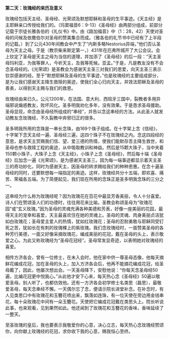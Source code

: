 **第二天：玫瑰经的来历及意义**

玫瑰经包括天主经、圣母经、光荣颂及默想耶稣和圣母的生平事迹。《天主经》是主耶稣亲口传授给我们的。（玛窦福音6：9-13）《圣母经》由两部分组成，前部分记载于宗徒长雅各伯的《礼仪书》中。由《路加福音》中（1：28，42）天使对圣母的问候及依撒伯尔对圣母的赞美集合而成。（雅各伯的礼节书中已经有了上半段的记载。）到了公元430年间教会中产生了“内斯多略Nestorius异端，”他们否认圣母为天主之母。于是（教宗柴来斯定第一，）431年在厄弗所城开了大公会议。会上钦定了圣母是天主之母为当信的道理，并加添了《圣母经》的后一段：“天主圣母玛利亚，为我等罪人，今祈天主，及我等死候。亚孟。”于是，凡是教友没有不会念圣母经的。《光荣颂》是圣教会为感谢天主圣三对我们的恩爱，向天主圣三表示钦崇感谢的经。至于“默想耶稣及圣母的生平事迹，”也是玫瑰经的主要组成部分，是为让我们感谢天主降生救赎的奥迹，使我们全心归向天主，并效法耶稣及圣母的善表，以得到天主赐与我们的救恩。

玫瑰经由来已久。公元1200年，在法国、意大利、西班牙三国中，裂教者多用异端邪说煽惑教友，败坏风化。圣多明我劝化多年，没有效果。于是恳求圣母援助。圣母显现，命念由圣母经所组成的“串经”，并告以念这串经的方法。从此圣人就发动教友念玫瑰经，不久裂教中弃邪归正的很多。

圣多明我所用的念珠是一串长念珠，由169个珠子组成。在十字架上念《信经》，十字架下念天主经一遍、圣母经三遍，这四个珠子不在玫瑰经之内。念这四段经的意思，是求天主赏赐我们信、望、爱三德的热情，使我们能默存吾主降生救世，和圣母也参与救赎工程的奥迹，从中吸取教训和神益。然后是15颗大珠子，当中夹着150颗小珠子，大珠子上念《天主经》，小珠子上念《圣母经》，然后每十端《圣母经》后加念一遍《光荣颂》，是为感谢天主圣三。因为每一端事迹都显示着天主圣三的奇功妙化，同时为感谢天主，因圣母的转求赐给我们的种种恩惠。在念十遍圣母经的同时，还要默想每一端指定的奥迹。这样，玫瑰经共分十五端，即欢喜、痛苦、荣福各五端。为了简便起见，我们现在所用的念珠正是圣多明我念珠的三分之一。

这串经为什么称为玫瑰经呢？因为玫瑰花在百花中最显芳香美丽，令人十分喜爱。诗人们在赞颂圣人们的功德时，往往用花来比喻。圣教会称颂圣母为“玫瑰花园”或“玄义玫瑰。”因为圣母的灵魂充满各种美德和芳表，好像一座美丽的花园，最得天主的宠幸和喜爱，天主最喜欢住在她的灵魂上。圣母的灵魂、肉身美丽贞洁犹如白玫瑰花；圣母爱主爱人的热情，犹如红玫瑰花；圣母的忍耐勇敢与耶稣同受钉死之苦，犹如长在有刺的玫瑰棵上的紫玫瑰。我们念玫瑰经时，一面赞美圣母的各种芳行美德，一面又好像采摘玫瑰花，编成美丽的花冠，戴在圣母的头上，表示敬爱之心。为此又称玫瑰经为“圣母花冠经”。圣母常发显奇迹，以表明她对玫瑰经的喜爱。

相传方济各会，曾有一位修士，在未入会时，他在家中供一尊圣母态像，他每天摘鲜花编成花冠，加在圣母的头上，加入方济各会后，他再不能摘花编成花冠，给圣母戴了，因此，他屡次想出会。一天圣母降下，安慰他说：“你每天念圣母经50遍，比编花冠更中悦我心。”从此他才安下心来，每天热心念《圣母经》50遍以敬爱圣母。别人听了，也都仿效他。还有一方济各会初学修士名类思（磊思），最敬爱圣母，每天念串经不懈。一天偶尔忘了念，便请示院长进堂补念。在补念时，有人见类思口中有玫瑰花和玉簪花喷出来，飘落如连珠，有一位天使在旁边用金钱串花，每十朵玫瑰花中间有一朵玉簪花。天使把它编成花冠戴在类思头上。院长听说此事，也来观看，见到果然如此。他还闻到了玫瑰花和玉簪花的香味，香味延续了一整天。

至圣玫瑰的皇后，我也要表示我敬爱你的心意，决心立志，每天热心念玫瑰经赞颂你，向你献上玫瑰经的花冠，求你收下我的心意，赐我恒心至终。